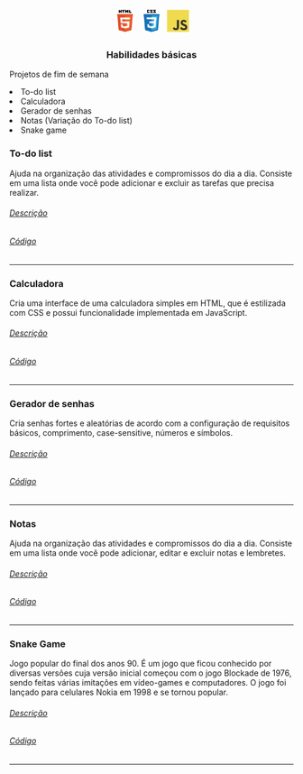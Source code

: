 <h1 align="center">
	<img src="https://raw.githubusercontent.com/devicons/devicon/master/icons/html5/html5-original-wordmark.svg" alt="html5" width="40" height="40"/>
	<img src="https://raw.githubusercontent.com/devicons/devicon/master/icons/css3/css3-original-wordmark.svg" alt="css3" width="40" height="40"/>
	<img src="https://raw.githubusercontent.com/devicons/devicon/master/icons/javascript/javascript-original.svg" alt="javascript" width="40" height="40"/>
</h1>  
<h3 align="center">Habilidades básicas</h3>   
Projetos de fim de semana

> <ol>
  <li>To-do list</li>
  <li>Calculadora</li>
  <li>Gerador de senhas</li>
  <li>Notas (Variação do To-do list)</li>
  <li>Snake game</li>
</ol>

<h3>To-do list</h3>
<p>Ajuda na organização das atividades e compromissos do dia a dia. Consiste em uma lista onde você pode adicionar e excluir as tarefas que precisa realizar.</p>
<h6><a href="#">Descrição</a></h6>
<h6><a href="#">Código</a></h6>
<hr/>

<h3>Calculadora</h3>
<p>Cria uma interface de uma calculadora simples em HTML, que é estilizada com CSS e possui funcionalidade implementada em JavaScript.</p>
<h6><a href="#">Descrição</a></h6>
<h6><a href="#">Código</a></h6>
<hr/>

<h3>Gerador de senhas</h3>
<p>Cria senhas fortes e aleatórias de acordo com a configuração de requisitos básicos, comprimento, case-sensitive, números e símbolos.</p>
<h6><a href="#">Descrição</a></h6>
<h6><a href="#">Código</a></h6>
<hr/>

<h3>Notas</h3>
<p>Ajuda na organização das atividades e compromissos do dia a dia. Consiste em uma lista onde você pode adicionar, editar e excluir notas e lembretes.</p>
<h6><a href="#">Descrição</a></h6>
<h6><a href="#">Código</a></h6>
<hr/>

<h3>Snake Game</h3>
<p>Jogo popular do final dos anos 90. É um jogo que ficou conhecido por diversas versões cuja versão inicial começou com o jogo Blockade de 1976, sendo feitas várias imitações em vídeo-games e computadores. O jogo foi lançado para celulares Nokia em 1998 e se tornou popular.</p>
<h6><a href="#">Descrição</a></h6>
<h6><a href="#">Código</a></h6>
<hr/>

